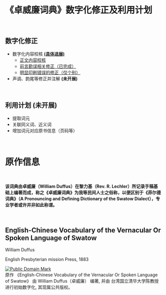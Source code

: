 # 《卓威廉词典》数字化修正及利用计划

<br>

## 数字化修正

<!-- 注：其实该项工作早在 2009-2010 年当时海墘闽语论坛老刘等人已经弄得差不多完成了，而且听说当时有所谓学者（非台湾）带头同时在弄数字化，而至今相关项目却杳无音讯。个人猜测，前述这些人在熟悉了《卓威廉词典》之后，也许发现其中能用的词汇只有寥寥几成（我处共通词占比估计比一般地区为多亦不足六成），也许就放弃了。而在本人眼中，《卓威廉词典》大有可为，又恰逢我撰写译文之类时常需要查询其中内容，因而仅以个人之力，在台湾陈柏中先生已完成大部分机器识别转换且初步检查的资料基础上，对全书正文内容进行全面校核；此项工作开展之时，又听闻维基百科有类似且亦以陈先生所整理资料为基础的校核项目，可惜国内无法通过正常渠道访问，而且其成果亦不利于后期程序化处理，因而本项目不以其为借鉴而独立开展。 -->
+ 数字化内容校核 [**(具体进展)**](VerifyingStatus.md)
     + [正文内容校核](original)
     + [前言勘误相关修正（已完成）](patches/00_corrected_by_ErrataOfPreface.patch)
     + [明显印刷错误的修正（仅个别）](patches/01_corrected_by_Lee.patch)
+ 声调、韵尾等修正并注解 **(未开展)**
<!-- 注：本人今年有要事在身，完成正文内容校核（含前言勘误）后，其他计划将暂停至本人有时间时再行开展。 -->

<br>

## 利用计划 (未开展)

+ 提取词元
+ 关联同义词、近义词
+ 增加词元对应原书信息（页码等）
<!-- 注：目标先不要定得太多，有些内容以后再说。 -->
<!--
+ 增加词元现今信息（存留地区、读音变化、语义变化等）
+ 增加词元扩展信息（《菲尔德词典》例句、现今例句等）
+ 以上各项形成专用编辑程序，并可自动形成数据供自然语言处理模型等应用。
-->

<br>

# 原作信息

<br>

**该词典由卓威廉（William Duffus）在黎力基（Rev. R. Lechler）所记录手稿基础上编著而成，称之《卓威廉词典》为我等民间人士之俗称，以便区别于《菲尔德词典》（A Pronouncing and Defining Dictionary of the Swatow Dialect），专业学者或许并非如此称谓。**

<br>

## English-Chinese Vocabulary of the Vernacular Or Spoken Language of Swatow

William Duffus

English Presbyterian mission Press, 1883

<p xmlns:dct="http://purl.org/dc/terms/">
<a rel="license" href="http://creativecommons.org/publicdomain/mark/1.0/">
<img src="http://i.creativecommons.org/p/mark/1.0/88x31.png"
     style="border-style: none;" alt="Public Domain Mark" />
</a>
<br />
原作 《<span property="dct:title">English-Chinese Vocabulary of the Vernacular Or Spoken Language of Swatow</span>》 由 <span resource="[_:creator]" rel="dct:creator"><span property="dct:title">William Duffus（卓威廉）</span></span> 编著, 并由 <span resource="[_:publisher]" rel="dct:publisher"><span property="dct:title">台湾国立清华大学陈教授</span></span> 进行初始数字化, 其现属公共版权。
</p>

